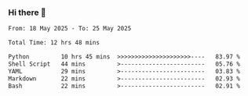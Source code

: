 ### Hi there 👋

<!--
**ututono/ututono** is a ✨ _special_ ✨ repository because its `README.md` (this file) appears on your GitHub profile.

Here are some ideas to get you started:

- 🔭 I’m currently working on ...
- 🌱 I’m currently learning ...
- 👯 I’m looking to collaborate on ...
- 🤔 I’m looking for help with ...
- 💬 Ask me about ...
- 📫 How to reach me: ...
- 😄 Pronouns: ...
- ⚡ Fun fact: ...
-->



<!--START_SECTION:waka-->

```txt
From: 18 May 2025 - To: 25 May 2025

Total Time: 12 hrs 48 mins

Python         10 hrs 45 mins  >>>>>>>>>>>>>>>>>>>>>----   83.97 %
Shell Script   44 mins         >------------------------   05.76 %
YAML           29 mins         >------------------------   03.83 %
Markdown       22 mins         >------------------------   02.93 %
Bash           22 mins         >------------------------   02.91 %
```

<!--END_SECTION:waka-->

